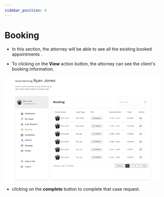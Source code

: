 ```yaml
---
sidebar_position: 4
---
```


# Booking

- In this section, the attorney will be able to see all the existing booked appointments .

- To clicking on the **View** action button, the attorney can see the client's booking information.

![Booking](./img/b.png)

- clicking on the **complete** button to complete that case request.

<!-- ![Booking](./img/bc.png) -->